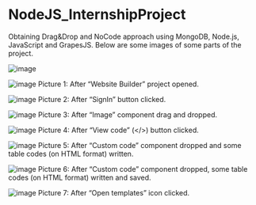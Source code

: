 # NodeJS_InternshipProject

Obtaining Drag&Drop and NoCode approach using MongoDB, Node.js, JavaScript and GrapesJS.
Below are some images of some parts of the project. 

![image](https://user-images.githubusercontent.com/45365584/143578364-a32a1922-44e0-4100-a8b0-f4f98d451767.png)

![image](https://user-images.githubusercontent.com/45365584/143578668-2309dbf2-a333-435b-b33a-958a18fd4985.png)
Picture 1: After “Website Builder” project opened.

![image](https://user-images.githubusercontent.com/45365584/143578733-c4e4bb3d-73d3-4dee-ae49-7cbcad1a3395.png)
Picture 2: After “SignIn” button clicked.

![image](https://user-images.githubusercontent.com/45365584/143578782-6024328c-d0b0-4505-b950-7f29851a26cd.png)
Picture 3: After “Image” component drag and dropped.

![image](https://user-images.githubusercontent.com/45365584/143579065-c3820958-e8fb-47bf-a57d-abb72af964c0.png)
Picture 4: After “View code” (</>) button clicked.

![image](https://user-images.githubusercontent.com/45365584/143578987-9cc5a202-28a9-4d7b-a667-e11d540cbb7c.png)
Picture 5: After “Custom code” component dropped and some table codes (on HTML format) written.

![image](https://user-images.githubusercontent.com/45365584/143579047-31e5a206-a467-459b-b809-697c66fa497f.png)
Picture 6: After “Custom code” component dropped, some table codes (on HTML format) written and saved. 

![image](https://user-images.githubusercontent.com/45365584/143578957-494d6a5a-b682-413c-a7b3-dd38dc2862e4.png)
Picture 7: After “Open templates” icon clicked. 

